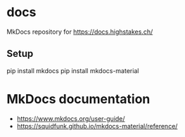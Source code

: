 # docs

MkDocs repository for https://docs.highstakes.ch/

## Setup
pip install mkdocs
pip install mkdocs-material


# MkDocs documentation

- https://www.mkdocs.org/user-guide/
- https://squidfunk.github.io/mkdocs-material/reference/
